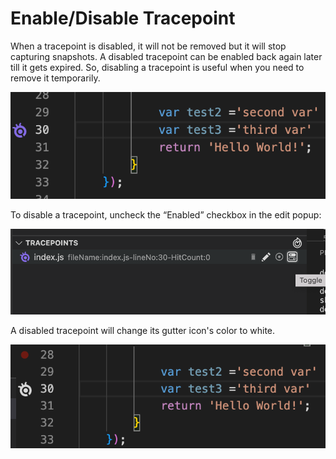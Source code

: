 # Enable/Disable Tracepoint

When a tracepoint is disabled, it will not be removed but it will stop capturing snapshots. A disabled tracepoint can be enabled back again later till it gets expired. So, disabling a tracepoint is useful when you need to remove it temporarily.

![](<../../../.gitbook/assets/Screen Shot 2022-05-26 at 14.46.54.png>)

To disable a tracepoint, uncheck the “Enabled” checkbox in the edit popup:

![](<../../../.gitbook/assets/Screen Shot 2022-05-26 at 14.47.04.png>)

A disabled tracepoint will change its gutter icon's color to white.

![](<../../../.gitbook/assets/Screen Shot 2022-05-26 at 14.47.14.png>)
